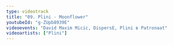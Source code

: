 ```yaml
---
type: videotrack
title: "09. Plini - Moonflower"
youtubeId: "g-ZUpb8939E"
videoevents: "David Maxim Micic, DispersE, Plini в Patronaat"
videoartists: ["Plini"]
---
```


